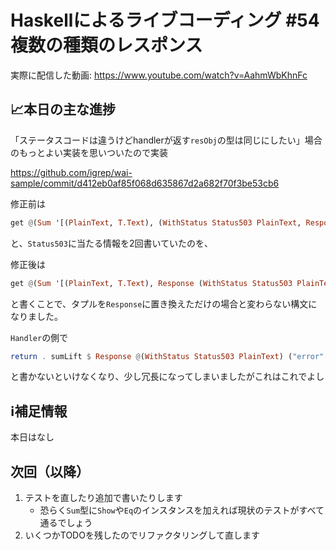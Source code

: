 # Haskellによるライブコーディング #54 複数の種類のレスポンス

実際に配信した動画: <https://www.youtube.com/watch?v=AahmWbKhnFc>

## 📈本日の主な進捗

「ステータスコードは違うけどhandlerが返す`resObj`の型は同じにしたい」場合のもっとよい実装を思いついたので実装

<https://github.com/igrep/wai-sample/commit/d412eb0af85f068d635867d2a682f70f3be53cb6>

修正前は

```haskell
get @(Sum '[(PlainText, T.Text), (WithStatus Status503 PlainText, Response Status503 T.Text)]) ...
```

と、`Status503`に当たる情報を2回書いていたのを、

修正後は

```haskell
get @(Sum '[(PlainText, T.Text), Response (WithStatus Status503 PlainText) T.Text]) ...
```

と書くことで、タプルを`Response`に置き換えただけの場合と変わらない構文になりました。

`Handler`の側で

```haskell
return . sumLift $ Response @(WithStatus Status503 PlainText) ("error" :: T.Text)
```

と書かないといけなくなり、少し冗長になってしまいましたがこれはこれでよし

## ℹ️補足情報

本日はなし

## 次回（以降）

1. テストを直したり追加で書いたりします
    - 恐らく`Sum`型に`Show`や`Eq`のインスタンスを加えれば現状のテストがすべて通るでしょう
1. いくつかTODOを残したのでリファクタリングして直します
